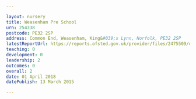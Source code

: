 ```yaml
---

layout: nursery
title: Weasenham Pre School
urn: 254338
postcode: PE32 2SP
address: Common End, Weasenham, King&#039;s Lynn, Norfolk, PE32 2SP
latestReportUrl: https://reports.ofsted.gov.uk/provider/files/2475509/urn/254338.pdf
teaching: 0
development: 0
leadership: 2
outcomes: 0
overall: 2
date: 01 April 2018 
datePublish: 13 March 2015

---
```

